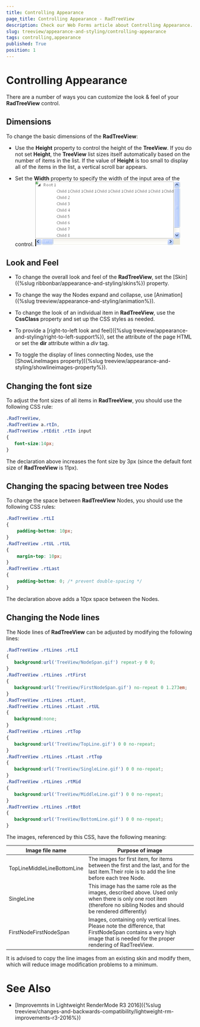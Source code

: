 ```yaml
---
title: Controlling Appearance
page_title: Controlling Appearance - RadTreeView
description: Check our Web Forms article about Controlling Appearance.
slug: treeview/appearance-and-styling/controlling-appearance
tags: controlling,appearance
published: True
position: 1
---
```


# Controlling Appearance



There are a number of ways you can customize the look & feel of your **RadTreeView** control.

## Dimensions

To change the basic dimensions of the **RadTreeView**:

* Use the **Height** property to control the height of the **TreeView**. If you do not set **Height**, the **TreeView** list sizes itself automatically based on the number of items in the list. If the value of **Height** is too small to display all of the items in the list, a vertical scroll bar appears.

* Set the **Width** property to specify the width of the input area of the control. 
![RadTreeView Controlling Appearance](images/treeview_appearancecontrolling.png)

## Look and Feel

* To change the overall look and feel of the **RadTreeView**, set the [Skin]({%slug ribbonbar/appearance-and-styling/skins%}) property.

* To change the way the Nodes expand and collapse, use [Animation]({%slug treeview/appearance-and-styling/animation%}).

* To change the look of an individual item in **RadTreeView**, use the **CssClass** property and set up the CSS styles as needed.

* To provide a [right-to-left look and feel]({%slug treeview/appearance-and-styling/right-to-left-support%}), set the attribute of the page HTML or set the **dir** attribute within a *div* tag.

* To toggle the display of lines connecting Nodes, use the [ShowLineImages property]({%slug treeview/appearance-and-styling/showlineimages-property%}).

## Changing the font size

To adjust the font sizes of all items in **RadTreeView**, you should use the following CSS rule:

````CSS
.RadTreeView,
.RadTreeView a.rtIn,
.RadTreeView .rtEdit .rtIn input
{
   font-size:14px;
} 			
````



The declaration above increases the font size by 3px (since the default font size of **RadTreeView** is 11px).

## Changing the spacing between tree Nodes

To change the space between **RadTreeView** Nodes, you should use the following CSS rules:

````CSS
.RadTreeView .rtLI 
{
	padding-bottom: 10px;
}
.RadTreeView .rtUL .rtUL 
{
	margin-top: 10px;
}
.RadTreeView .rtLast 
{
	padding-bottom: 0; /* prevent double-spacing */
}     		
````



The declaration above adds a 10px space between the Nodes.

## Changing the Node lines

The Node lines of **RadTreeView** can be adjusted by modifying the following lines:

````CSS
.RadTreeView .rtLines .rtLI
{
   background:url('TreeView/NodeSpan.gif') repeat-y 0 0;
}
.RadTreeView .rtLines .rtFirst
{
   background:url('TreeView/FirstNodeSpan.gif') no-repeat 0 1.273em;
}
.RadTreeView .rtLines .rtLast,
.RadTreeView .rtLines .rtLast .rtUL
{
   background:none;
}
.RadTreeView .rtLines .rtTop
{
   background:url('TreeView/TopLine.gif') 0 0 no-repeat;
}
.RadTreeView .rtLines .rtLast .rtTop
{
   background:url('TreeView/SingleLine.gif') 0 0 no-repeat;
}
.RadTreeView .rtLines .rtMid
{
   background:url('TreeView/MiddleLine.gif') 0 0 no-repeat;
}
.RadTreeView .rtLines .rtBot
{
   background:url('TreeView/BottomLine.gif') 0 0 no-repeat;
} 		
````



The images, referenced by this CSS, have the following meaning:



| Image file name | Purpose of image |
| ------ | ------ |
|TopLineMiddleLineBottomLine|The images for first item, for items between the first and the last, and for the last item.Their role is to add the line before each tree Node.|
|SingleLine|This image has the same role as the images, described above. Used only when there is only one root item (therefore no sibling Nodes and should be rendered differently)|
|FirstNodeFirstNodeSpan|Images, containing only vertical lines. Please note the difference, that FirstNodeSpan contains a very high image that is needed for the proper rendering of RadTreeView.|

It is advised to copy the line images from an existing skin and modify them, which will reduce image modification problems to a minimum.




# See Also

 * [Improvemnts in Lightweight RenderMode R3 2016]({%slug treeview/changes-and-backwards-compatibility/lightweight-rm-improvements-r3-2016%})

